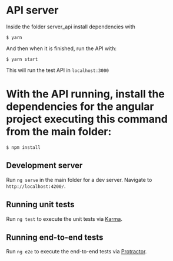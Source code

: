 # API server

Inside the folder server_api install dependencies with
```
$ yarn
```

And then when it is finished, run the API with:

```
$ yarn start
```

This will run the test API in `localhost:3000`


# With the API running, install the dependencies for the angular project executing this command from the main folder:

```
$ npm install
```

## Development server

Run `ng serve` in the main folder for a dev server. Navigate to `http://localhost:4200/`.

## Running unit tests

Run `ng test` to execute the unit tests via [Karma](https://karma-runner.github.io).

## Running end-to-end tests

Run `ng e2e` to execute the end-to-end tests via [Protractor](http://www.protractortest.org/).
